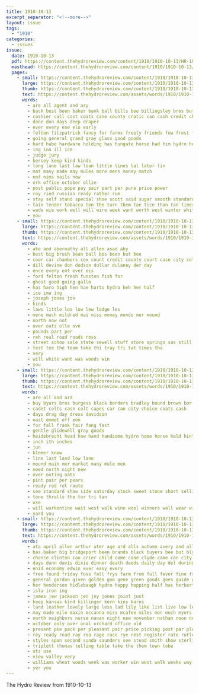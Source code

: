 ```yaml
---
title: 1910-10-13
excerpt_separator: "<!--more-->"
layout: issue
tags:
  - "1910"
categories:
  - issues
issue:
  date: 1910-10-13
  pdf: https://content.thehydroreview.com/content/1910/1910-10-13/HR-1910-10-13.pdf
  masthead: https://content.thehydroreview.com/content/1910/1910-10-13/masthead/HR-1910-10-13.jpg
  pages:
    - small: https://content.thehydroreview.com/content/1910/1910-10-13/small/HR-1910-10-13-01.jpg
      large: https://content.thehydroreview.com/content/1910/1910-10-13/large/HR-1910-10-13-01.jpg
      thumb: https://content.thehydroreview.com/content/1910/1910-10-13/thumbnails/HR-1910-10-13-01.jpg
      text: https://content.thehydroreview.com/assets/words/1910/1910-10-13/HR-1910-10-13-01.txt
      words:
        - are all agent and ary
        - back best been baker bank ball bills bee billingsley bros but black buy bot bake butter bus bill better blue ban brown broad bitter baby
        - cashier call cost coats cane county cratic can cash credit chinen collins caddo charley cause
        - done don days deep draper
        - ever every ene elo early
        - felton fitzpatrick fancy for farms freely friends few frost folds french
        - going general grand gray glass good goods
        - hard habe hardware holding has hungate horse had him hydro hen
        - ing ina ill ice
        - judge jury
        - kersey keep kind kinds
        - long lane last law loan little lines lal later lin
        - mat many made may mules more mens money match
        - not nims nails now
        - ork office october ollie
        - post public pope pay pair part per pure price power
        - roy ried russian ready rather rom
        - stay self stand special shoe scott said sugar smooth standard serge sea sheriff stock sie see styles star say selling six soap sample sale sell seem sho stetson state
        - tain tender tobacco ten the turn them tae tice than tan times
        - wade wie work well will wire week want worth west winter white with went
        - you
    - small: https://content.thehydroreview.com/content/1910/1910-10-13/small/HR-1910-10-13-02.jpg
      large: https://content.thehydroreview.com/content/1910/1910-10-13/large/HR-1910-10-13-02.jpg
      thumb: https://content.thehydroreview.com/content/1910/1910-10-13/thumbnails/HR-1910-10-13-02.jpg
      text: https://content.thehydroreview.com/assets/words/1910/1910-10-13/HR-1910-10-13-02.txt
      words:
        - ake and abernathy all allen asad aby
        - best big brush bean ball bos been but bee
        - coor car chambers cox count credit county court case city cotton cay
        - dill devine don dodson dollar dulaney der day
        - ence every ent ever eis
        - ford felton fresh funston fish for
        - ghost good going gallo
        - has haro high hen hae harts hydro heh her half
        - ice ima ing
        - joseph jones jon
        - kinds
        - laws little los low lew lodge les
        - mene much mildred mai miss money mondo mer mound
        - north now not
        - over oats olle ove
        - pounds part per
        - reh real road roads ross
        - street schoo sale state sewell stuff store springs sas still
        - test tee the team take thi tray tri tat times tha
        - very
        - will white want was woods win
        - you
    - small: https://content.thehydroreview.com/content/1910/1910-10-13/small/HR-1910-10-13-03.jpg
      large: https://content.thehydroreview.com/content/1910/1910-10-13/large/HR-1910-10-13-03.jpg
      thumb: https://content.thehydroreview.com/content/1910/1910-10-13/thumbnails/HR-1910-10-13-03.jpg
      text: https://content.thehydroreview.com/assets/words/1910/1910-10-13/HR-1910-10-13-03.txt
      words:
        - are all and ard
        - buy byars bros burgess black borders bradley bound brown bor
        - cadet colts case colt capes car can city choice coats cash
        - days drag day dress davidson
        - east emmet eff eon
        - for fall frank fair fang fast
        - gentle glidewell gray goods
        - heidebrecht head how hand handsome hydro home horse held hinton
        - inch ith inches
        - jun
        - klemer know
        - line last land low lane
        - mound main mer market many mule men
        - need north night new
        - over outing oats
        - pint pair per pears
        - ready red rel route
        - see standard show side saturday stock sweet stone short selling street silks sale
        - tone thralls the tor tri tan
        - use
        - will warkentine wait west walk wine wool winners wall wear wit wide winter with woods white
        - yard you
    - small: https://content.thehydroreview.com/content/1910/1910-10-13/small/HR-1910-10-13-04.jpg
      large: https://content.thehydroreview.com/content/1910/1910-10-13/large/HR-1910-10-13-04.jpg
      thumb: https://content.thehydroreview.com/content/1910/1910-10-13/thumbnails/HR-1910-10-13-04.jpg
      text: https://content.thehydroreview.com/assets/words/1910/1910-10-13/HR-1910-10-13-04.txt
      words:
        - ata april allen arthur ater age ard alls autumn avery and all asa are acres
        - bas baker big bridgeport been brands black buyers bee but bly balance bethel bill blem bar best bere berry brother bern bros bile book bring bradley ber burnett band better beal baby bank barber born
        - chance clinton cau crier child come cane clyde came can city cedar cooper custer cotton company caddo cook chambers clapp close card con cream car county cat colorado choice course caine childre carly
        - days dunn davis dixie dinner death deeds daily day del during
        - enid economy edwin ever easy every
        - free found friday foss fall frys farm from full fever fine friends fair farms few for fill ford fred famous
        - general gordon given golden goo gene green goods goes guide good gain gave
        - her henderson hidlebaugh hydro happy hopping half has herbert house hose hershey health had heart home henke heal him hie
        - isla iron ing
        - james jew jackson jen joy jones joint just
        - keep kansas kind killinger kern kins karns
        - land leather lovely large less lad lily like list live low leathers last lady lively loving long lied left leveque lackey lewis let line
        - may made mile maxin mccanna miss mcafee miles mon much myers must maxon mer mas morning most men many money missouri
        - north neighbors nurse nanan night new november nathan noon near
        - october only over onal orchard office old
        - present pie pack per pleasant pair price picking post par plenty place pay proud public packard
        - rey ready read ray roa rage race rye rest register rate rutledge reta room rock
        - styles span second sunda saunders see stead smith show sterling sales store strong sees southern sick shoe sat spain size sun soon school still stock scott state standard stewart stuff stretch sale sak seed stick saturday south sell shade sand sunday sweet sad surgeon style schoo special stocking son save station
        - triplett thomas telling table take the them town tobe
        - utz use
        - view valley very
        - williams wheat woods week was worker win west walk weeks way waters wire wyatt want will wires wife well weather went weatherford wish work willis with water wear window wagon
        - yer you
---
```


The Hydro Review from 1910-10-13

<!--more-->

